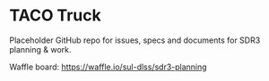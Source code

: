 # TACO Truck

Placeholder GitHub repo for issues, specs and documents for SDR3 planning & work.

Waffle board: https://waffle.io/sul-dlss/sdr3-planning
